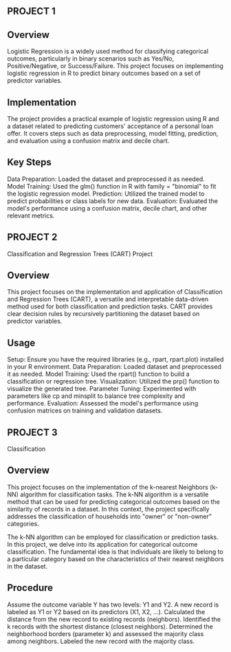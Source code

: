 ## PROJECT 1
## **Overview**
Logistic Regression is a widely used method for classifying categorical outcomes, particularly in binary scenarios such as Yes/No, Positive/Negative, or Success/Failure. This project focuses on implementing logistic regression in R to predict binary outcomes based on a set of predictor variables.

## **Implementation**
The project provides a practical example of logistic regression using R and a dataset related to predicting customers' acceptance of a personal loan offer. It covers steps such as data preprocessing, model fitting, prediction, and evaluation using a confusion matrix and decile chart.

## **Key Steps**
Data Preparation: Loaded the dataset and preprocessed it as needed.
Model Training: Used the glm() function in R with family = "binomial" to fit the logistic regression model.
Prediction: Utilized the trained model to predict probabilities or class labels for new data.
Evaluation: Evaluated the model's performance using a confusion matrix, decile chart, and other relevant metrics.

## PROJECT 2
Classification and Regression Trees (CART) Project
## **Overview**
This project focuses on the implementation and application of Classification and Regression Trees (CART), a versatile and interpretable data-driven method used for both classification and prediction tasks. CART provides clear decision rules by recursively partitioning the dataset based on predictor variables.

## **Usage**
Setup: Ensure you have the required libraries (e.g., rpart, rpart.plot) installed in your R environment.
Data Preparation: Loaded dataset and preprocessed it as needed.
Model Training: Used the rpart() function to build a classification or regression tree.
Visualization: Utilized the prp() function to visualize the generated tree.
Parameter Tuning: Experimented with parameters like cp and minsplit to balance tree complexity and performance.
Evaluation: Assessed the model's performance using confusion matrices on training and validation datasets.

## PROJECT 3
Classification
## **Overview**
This project focuses on the implementation of the k-nearest Neighbors (k-NN) algorithm for classification tasks. The k-NN algorithm is a versatile method that can be used for predicting categorical outcomes based on the similarity of records in a dataset. In this context, the project specifically addresses the classification of households into "owner" or "non-owner" categories.

The k-NN algorithm can be employed for classification or prediction tasks. In this project, we delve into its application for categorical outcome classification. The fundamental idea is that individuals are likely to belong to a particular category based on the characteristics of their nearest neighbors in the dataset.

## **Procedure**
Assume the outcome variable Y has two levels: Y1 and Y2.
A new record is labeled as Y1 or Y2 based on its predictors (X1, X2, ...).
Calculated the distance from the new record to existing records (neighbors).
Identified the k records with the shortest distance (closest neighbors).
Determined the neighborhood borders (parameter k) and assessed the majority class among neighbors.
Labeled the new record with the majority class.

